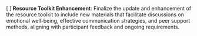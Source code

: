 [ ] **Resource Toolkit Enhancement**: Finalize the update and enhancement of the resource toolkit to include new materials that facilitate discussions on emotional well-being, effective communication strategies, and peer support methods, aligning with participant feedback and ongoing requirements.